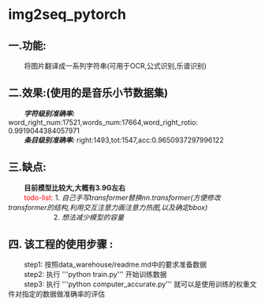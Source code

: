 # img2seq_pytorch
## 一.功能:
    将图片翻译成一系列字符串(可用于OCR,公式识别,乐谱识别)  
## 二.效果:(使用的是音乐小节数据集)
   ***字符级别准确率:*** word_right_num:17521,words_num:17664,word_right_rotio: 0.9919044384057971  
   ***条目级别准确率:*** right:1493,tot:1547,acc:0.9650937297996122  
## 三.缺点:
    **目前模型比较大,大概有3.9G左右**  
   <font color=red>todo-list:</font> 1. *自己手写transformer替换nn.transformer(方便修改transformer的结构,利用交互注意力画注意力热图,以及确定bbox)*   
         2. *想法减少模型的容量*

## 四. 该工程的使用步骤  :
   step1: 按照data_warehouse/readme.md中的要求准备数据   
   step2: 执行 '''python train.py''' 开始训练数据  
   step3: 执行 '''python computer_accurate.py''' 就可以是使用训练的权重文件对指定的数据做准确率的评估  